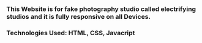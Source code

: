 ### This Website is for fake photography studio called electrifying studios and it is fully responsive on all Devices.

### Technologies Used: HTML, CSS, Javacript